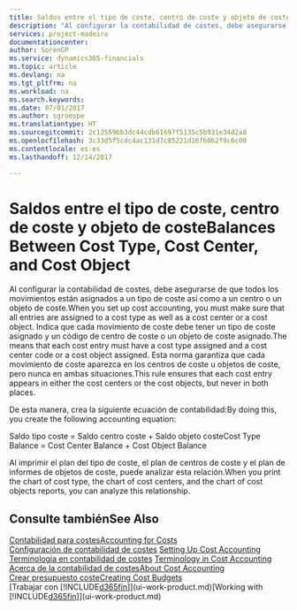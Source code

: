 ```yaml
---
title: Saldos entre el tipo de coste, centro de coste y objeto de coste | Documentos de Microsoft
description: "Al configurar la contabilidad de costes, debe asegurarse de que todos los movimientos están asignados a un tipo de coste así como a un centro o un objeto de coste. Indica que cada movimiento de coste debe tener un tipo de coste asignado y un código de centro de coste o un objeto de coste asignado. Esta norma garantiza que cada movimiento de coste aparezca en los centros de coste u objetos de coste, pero nunca en ambas situaciones."
services: project-madeira
documentationcenter: 
author: SorenGP
ms.service: dynamics365-financials
ms.topic: article
ms.devlang: na
ms.tgt_pltfrm: na
ms.workload: na
ms.search.keywords: 
ms.date: 07/01/2017
ms.author: sgroespe
ms.translationtype: HT
ms.sourcegitcommit: 2c13559bb3dc44cdb61697f5135c5b931e34d2a8
ms.openlocfilehash: 3c33d5f5cdc4ac131d7c85221d16f60b2f9c6c00
ms.contentlocale: es-es
ms.lasthandoff: 12/14/2017

---
```

# <a name="balances-between-cost-type-cost-center-and-cost-object"></a><span data-ttu-id="d45cd-105">Saldos entre el tipo de coste, centro de coste y objeto de coste</span><span class="sxs-lookup"><span data-stu-id="d45cd-105">Balances Between Cost Type, Cost Center, and Cost Object</span></span>
<span data-ttu-id="d45cd-106">Al configurar la contabilidad de costes, debe asegurarse de que todos los movimientos están asignados a un tipo de coste así como a un centro o un objeto de coste.</span><span class="sxs-lookup"><span data-stu-id="d45cd-106">When you set up cost accounting, you must make sure that all entries are assigned to a cost type as well as a cost center or a cost object.</span></span> <span data-ttu-id="d45cd-107">Indica que cada movimiento de coste debe tener un tipo de coste asignado y un código de centro de coste o un objeto de coste asignado.</span><span class="sxs-lookup"><span data-stu-id="d45cd-107">The means that each cost entry must have a cost type assigned and a cost center code or a cost object assigned.</span></span> <span data-ttu-id="d45cd-108">Esta norma garantiza que cada movimiento de coste aparezca en los centros de coste u objetos de coste, pero nunca en ambas situaciones.</span><span class="sxs-lookup"><span data-stu-id="d45cd-108">This rule ensures that each cost entry appears in either the cost centers or the cost objects, but never in both places.</span></span>  

 <span data-ttu-id="d45cd-109">De esta manera, crea la siguiente ecuación de contabilidad:</span><span class="sxs-lookup"><span data-stu-id="d45cd-109">By doing this, you create the following accounting equation:</span></span>  

 <span data-ttu-id="d45cd-110">Saldo tipo coste = Saldo centro coste + Saldo objeto coste</span><span class="sxs-lookup"><span data-stu-id="d45cd-110">Cost Type Balance = Cost Center Balance + Cost Object Balance</span></span>  

 <span data-ttu-id="d45cd-111">Al imprimir el plan del tipo de coste, el plan de centros de coste y el plan de informes de objetos de coste, puede analizar esta relación.</span><span class="sxs-lookup"><span data-stu-id="d45cd-111">When you print the chart of cost type, the chart of cost centers, and the chart of cost objects reports, you can analyze this relationship.</span></span>  

## <a name="see-also"></a><span data-ttu-id="d45cd-112">Consulte también</span><span class="sxs-lookup"><span data-stu-id="d45cd-112">See Also</span></span>  
[<span data-ttu-id="d45cd-113">Contabilidad para costes</span><span class="sxs-lookup"><span data-stu-id="d45cd-113">Accounting for Costs</span></span>](finance-manage-cost-accounting.md)  
 <span data-ttu-id="d45cd-114">[Configuración de contabilidad de costes](finance-set-up-cost-accounting.md) </span><span class="sxs-lookup"><span data-stu-id="d45cd-114">[Setting Up Cost Accounting](finance-set-up-cost-accounting.md) </span></span>  
 <span data-ttu-id="d45cd-115">[Terminología en contabilidad de costes](finance-terminology-in-cost-accounting.md) </span><span class="sxs-lookup"><span data-stu-id="d45cd-115">[Terminology in Cost Accounting](finance-terminology-in-cost-accounting.md) </span></span>  
 [<span data-ttu-id="d45cd-116">Acerca de la contabilidad de costes</span><span class="sxs-lookup"><span data-stu-id="d45cd-116">About Cost Accounting</span></span>](finance-about-cost-accounting.md)  
 [<span data-ttu-id="d45cd-117">Crear presupuesto coste</span><span class="sxs-lookup"><span data-stu-id="d45cd-117">Creating Cost Budgets</span></span>](finance-create-cost-budgets.md)  
 <span data-ttu-id="d45cd-118">[Trabajar con [!INCLUDE[d365fin](includes/d365fin_md.md)]](ui-work-product.md)</span><span class="sxs-lookup"><span data-stu-id="d45cd-118">[Working with [!INCLUDE[d365fin](includes/d365fin_md.md)]](ui-work-product.md)</span></span>

